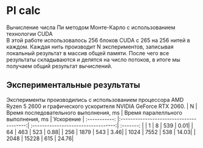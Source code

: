 # PI calc
Вычисление числа Пи методом Монте-Карло с использованием технологии CUDA <br>
В этой работе использовалось 256 блоков CUDA с 265 на 256 нитей в каждом. Каждая нить производит N экспериментов, записывая локальный результат в массив общей памяти. После чего все результаты складываются и делятся на число потоков, в итоге мы получаем общий результат вычислений.

## Экспериментальные результаты
Эксперименты производились с использованием процессора AMD Ryzen 5 2600 и графического ускорителя NVIDIA GeForce RTX 2060.
| N             | Время последовательного выполнения, ms  | Время паралелльного выполнения, ms  | Ускорение 
| :-----------: |:---------------------------------------:| :----------------------------------:| :-------: |
| 1             |    8                                    |   539                               |       0.01|
| 64            |    463                                  |   523                               |       0.88|
| 256           |    1879                                 |   543                               |       3.46|
| 1024          |    7552                                 |   538                               |      14.03|
| 2048          |    15228                                |   615                               |      24.76|
